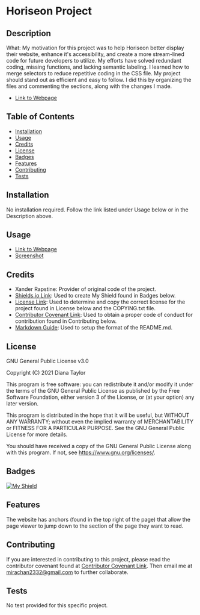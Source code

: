 # Horiseon Project

## Description

What: My motivation for this project was to help Horiseon better display their website, enhance it's accessibility, and create a more stream-lined code for future developers to utilize. My efforts have solved redundant coding, missing functions, and lacking semantic labeling. I learned how to merge selectors to reduce repetitive coding in the CSS file. My project should stand out as efficient and easy to follow. I did this by organizing the files and commenting the sections, along with the changes I made.

* [Link to Webpage](https://2332fun.github.io/Horiseon-Project/)

## Table of Contents

* [Installation](#installation)
* [Usage](#usage)
* [Credits](#credits)
* [License](#license)
* [Badges](#badges)
* [Features](#features)
* [Contributing](#contributing)
* [Tests](#tests)

## Installation

No installation required. Follow the link listed under Usage below or in the Description above.

## Usage

* [Link to Webpage](https://2332fun.github.io/Horiseon-Project/)
* [Screenshot](assets/images/screenshot.png)

## Credits

* Xander Rapstine: Provider of original code of the project.
* [Shields.io Link](https://shields.io/): Used to create My Shield found in Badges below.
* [License Link](https://choosealicense.com/licenses/gpl-3.0/): Used to determine and copy the correct license for the project found in License below and the COPYING.txt file.
* [Contributor Covenant Link](https://www.contributor-covenant.org/version/2/1/code_of_conduct/code_of_conduct.md): Used to obtain a proper code of conduct for contribution found in Contributing below.
* [Markdown Guide](https://www.markdownguide.org/basic-syntax/): Used to setup the format of the README.md.

## License

GNU General Public License v3.0

Copyright (C) 2021 Diana Taylor

This program is free software: you can redistribute it and/or modify it under the terms of the GNU General Public License as published by the Free Software Foundation, either version 3 of the License, or (at your option) any later version.

This program is distributed in the hope that it will be useful, but WITHOUT ANY WARRANTY; without even the implied warranty of MERCHANTABILITY or FITNESS FOR A PARTICULAR PURPOSE.  See the GNU General Public License for more details.

You should have received a copy of the GNU General Public License along with this program.  If not, see <https://www.gnu.org/licenses/>.

## Badges

[![My Shield](https://img.shields.io/badge/2332fun-2332fun%20contributed%20to%20this%20project.-blueviolet)](https://github.com/2332fun)

## Features

The website has anchors (found in the top right of the page) that allow the page viewer to jump down to the section of the page they want to read.

## Contributing

If you are interested in contributing to this project, please read the contributor covenant found at [Contributor Covenant Link](https://www.contributor-covenant.org/version/2/1/code_of_conduct/code_of_conduct.md). Then email me at <mirachan2332@gmail.com> to further collaborate.

## Tests

No test provided for this specific project.